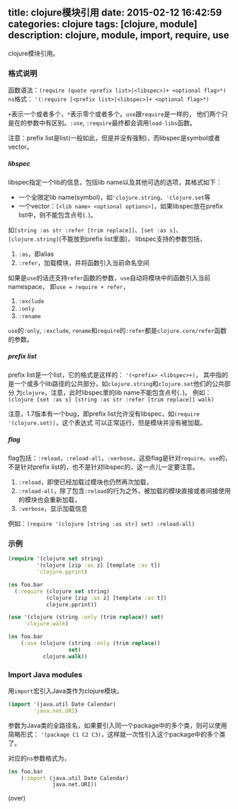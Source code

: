 ﻿title: clojure模块引用
date: 2015-02-12 16:42:59
categories: clojure
tags: [clojure, module]
description: clojure, module, import, require, use
---

clojure模块引用。

<!-- more -->

### 格式说明

函数语法：`(require (quote <prefix list>|<libspec>)+ <optional flag>*)`
`ns`格式： `'(:require [<prefix list>|<libspec>]+ <optional flag>*)`

`+`表示一个或者多个，`*`表示零个或者多个。`use`跟`require`是一样的，
他们两个只是在<libspec>的参数中有区别。`:use`, `:require`最终都会调用`load-libs`函数。

注意：prefix list是list(一般如此，但是并没有强制)，而libspec是symbol或者vector。

##### libspec

libspec指定一个lib的信息，包括lib name以及其他可选的选项，其格式如下：

- 一个全限定lib name(symbol)，如`'clojure.string`、`'clojure.set`等
- 一个vector：`[<lib name> <optional options>]`，如果libspec放在prefix list中，则<lib name>不能包含点号(`.`)。

如`[string :as str :refer [trim replace]]`、`[set :as s]`、`[clojure.string]`(不能放到prefix list里面)，
libspec支持的参数包括，

1. `:as`，即alias
2. `:refer`，加载模块，并将函数引入当前命名空间

如果是`use`的话还支持`refer`函数的参数，`use`自动将模块中的函数引入当前namespace，
即`use = require + refer`，

1. `:exclude`
2. `:only`
3. `:rename`

`use`的`:only`, `:exclude`, `rename`和`require`的`:refer`都是`clojure.core/refer`函数的参数。

##### prefix list

prefix list是一个list，它的格式是这样的： `'(<prefix> <libspec>+)`，
其中<prefix>指的是一个或多个lib路径的公共部分，如`clojure.string`和`clojure.set`他们的公共部分
为`clojure`，注意，此时libspec里的lib name不能包含点号(`.`)。
例如：`(clojure [set :as s] [string :as str :refer [trim replace]] walk)`

注意，1.7版本有一个bug，即prefix list允许没有libspec，如`(require '(clojure.set))`，这个表达式
可以正常运行，但是模块并没有被加载。

##### flag

flag包括：`:reload`，`:reload-all`，`:verbose`，这些flag是针对`require`、`use`的，
不是针对prefix list的，也不是针对libspec的，这一点儿一定要注意。

1. `:reload`，即使已经加载过模块也仍然再次加载，
2. `:reload-all`，除了包含`:reload`的行为之外，被加载的模块直接或者间接使用的模块也会重新加载，
3. `:verbose`，显示加载信息

例如：`(require '(clojure [string :as str] set) :reload-all)`

### 示例

```clojure
(require '(clojure set string)
         '(clojure [zip :as z] [template :as t])
         'clojure.pprint)
```

```clojure
(ns foo.bar
  (:require (clojure set string)
            (clojure [zip :as z] [template :as t])
            clojure.pprint))
```

```clojure
(use '(clojure (string :only (trim replace)) set)
     'clojure.walk)
```

```clojure
(ns foo.bar
    (:use (clojure (string :only (trim replace))
                   set)
           clojure.walk))
```

### Import Java modules

用`import`宏引入Java类作为clojure模块。

```clojure
(import '(java.util Date Calendar)
        'java.net.URI)
```

参数为Java类的全路径名，如果要引入同一个package中的多个类，则可以使用简略形式：
`'(package C1 C2 C3)`，这样就一次性引入这个package中的多个类了。

对应的`ns`参数格式为，

```clojure
(ns foo.bar
    (:import (java.util Date Calendar)
              java.net.URI))
```

(over)
